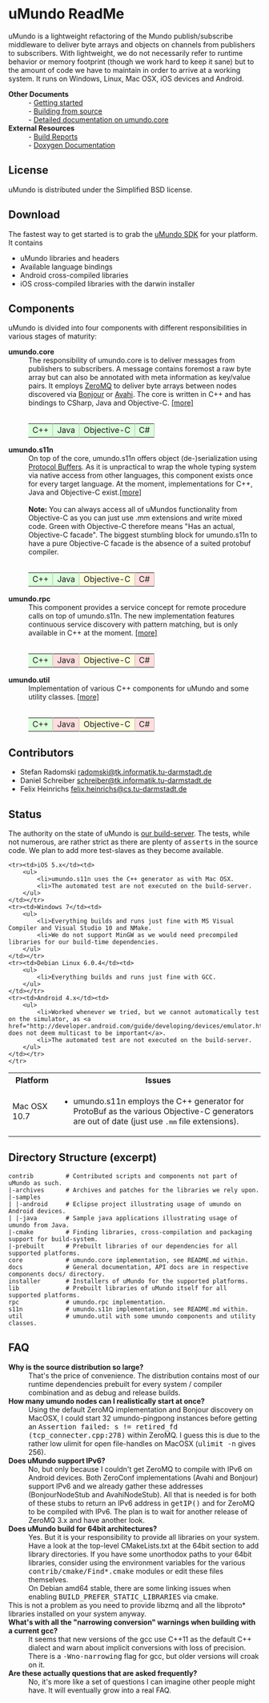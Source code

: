 # uMundo ReadMe

uMundo is a lightweight refactoring of the Mundo publish/subscribe middleware to deliver byte
arrays and objects on channels from publishers to subscribers. With lightweight, we do not necessarily 
refer to runtime behavior or memory footprint (though we work hard to keep it sane) but to the amount 
of code we have to maintain in order to arrive at a working system. It runs on Windows, Linux, Mac OSX, 
iOS devices and Android.

<dt><b>Other Documents</b></dt>
<dd>- <a href="https://github.com/tklab-tud/umundo/tree/master/docs/GETTING_STARTED.md">Getting started</a></dd>
<dd>- <a href="https://github.com/tklab-tud/umundo/tree/master/docs/BUILDING.md">Building from source</a></dd>
<dd>- <a href="https://github.com/tklab-tud/umundo/tree/master/core">Detailed documentation on umundo.core</a></dd>

<dt><b>External Resources</b></dt>
<dd>- <a href="http://umundo.tk.informatik.tu-darmstadt.de/cdash/index.php?project=umundo">Build Reports</a></dd>
<dd>- <a href="http://umundo.tk.informatik.tu-darmstadt.de/docs">Doxygen Documentation</a></dd>

## License
uMundo is distributed under the Simplified BSD license.

## Download
The fastest way to get started is to grab the [uMundo SDK](http://umundo.tk.informatik.tu-darmstadt.de/installer)
for your platform. It contains

* uMundo libraries and headers
* Available language bindings
* Android cross-compiled libraries
* iOS cross-compiled libraries with the darwin installer

## Components

uMundo is divided into four components with different responsibilities in 
various stages of maturity:

<dt><b>umundo.core</b></dt>
<dd>The responsibility of umundo.core is to deliver messages from publishers 
to subscribers. A message contains foremost a raw byte array but can also be 
annotated with meta information as key/value pairs. It employs
<a href="http://www.zeromq.org">ZeroMQ</a> to deliver byte arrays between nodes 
discovered via <a href="http://developer.apple.com/opensource/">Bonjour</a> or 
<a href="http://avahi.org/">Avahi</a>. The core is written in C++ and has 
bindings to CSharp, Java and Objective-C. <a href="/tklab-tud/umundo/tree/master/core">[more]</a>
<br/><br/><table>
	<tr>
		<td style="background-color: #dfd; border-right: solid #bbb 1px;">C++</td>
		<td style="background-color: #dfd; border-right: solid #bbb 1px;">Java</td>
		<td style="background-color: #dfd; border-right: solid #bbb 1px;">Objective-C</td>
		<td style="background-color: #dfd; border-right: solid #bbb 1px;">C#</td>
	</tr>
</table>
</dd>

<dt><b>umundo.s11n</b></dt>
<dd>On top of the core, umundo.s11n offers object (de-)serialization using 
<a href="http://code.google.com/p/protobuf/">Protocol Buffers</a>. As it is 
unpractical to wrap the whole typing system via native access from other languages, 
this component exists once for every target language. At the moment, 
implementations for C++, Java and Objective-C exist.<a href="/tklab-tud/umundo/tree/master/s11n">[more]</a>
<br/><br/><b>Note:</b> You can always access all of uMundos functionality from 
Objective-C as you can just use .mm extensions and write mixed code. Green with 
Objective-C therefore means "Has an actual, Objective-C facade". The biggest 
stumbling block for umundo.s11n to have a pure Objective-C facade is the absence 
of a suited protobuf compiler.
<br/><br/><table>
	<tr>
		<td style="background-color: #dfd; border-right: solid #bbb 1px;">C++</td>
		<td style="background-color: #dfd; border-right: solid #bbb 1px;">Java</td>
		<td style="background-color: #ffd; border-right: solid #bbb 1px;">Objective-C</td>
		<td style="background-color: #fdd; border-right: solid #bbb 1px;">C#</td>
	</tr>
</table>
</dd>

<dt><b>umundo.rpc</b></dt>
<dd>This component provides a service concept for remote procedure calls on top 
of umundo.s11n. The new implementation features continuous service discovery with
pattern matching, but is only available in C++ at the moment.
	<a href="/tklab-tud/umundo/tree/master/rpc">[more]</a>
<br/><br/><table>
	<tr>
		<td style="background-color: #dfd; border-right: solid #bbb 1px;">C++</td>
		<td style="background-color: #fdd; border-right: solid #bbb 1px;">Java</td>
		<td style="background-color: #ffd; border-right: solid #bbb 1px;">Objective-C</td>
		<td style="background-color: #fdd; border-right: solid #bbb 1px;">C#</td>
	</tr>
</table>
</dd>

<dt><b>umundo.util</b></dt>
<dd>Implementation of various C++ components for uMundo and some utility classes.
	<a href="/tklab-tud/umundo/tree/master/util">[more]</a>
<br/><br/><table>
	<tr>
		<td style="background-color: #dfd; border-right: solid #bbb 1px;">C++</td>
		<td style="background-color: #fdd; border-right: solid #bbb 1px;">Java</td>
		<td style="background-color: #ffd; border-right: solid #bbb 1px;">Objective-C</td>
		<td style="background-color: #fdd; border-right: solid #bbb 1px;">C#</td>
	</tr>
</table>
</dd>

## Contributors

- Stefan Radomski <radomski@tk.informatik.tu-darmstadt.de>
- Daniel Schreiber <schreiber@tk.informatik.tu-darmstadt.de>
- Felix Heinrichs <felix.heinrichs@cs.tu-darmstadt.de>

## Status

The authority on the state of uMundo is 
<a href="http://umundo.tk.informatik.tu-darmstadt.de/cdash/index.php?project=umundo">
our build-server</a>. The tests, while not numerous, are rather strict as there 
are plenty of <tt>asserts</tt> in the source code. We plan to add more test-slaves
as they become available.

<table>
    </tr>
    <tr><th>Platform</th><th>Issues</th></tr>
	<tr><td>Mac OSX 10.7</td><td>
		<ul>
			<li>umundo.s11n employs the C++ generator for ProtoBuf as the various Objective-C generators are out of date (just use <tt>.mm</tt> file extensions).
		</ul>
	</td></tr>

	<tr><td>iOS 5.x</td><td>
		<ul>
			<li>umundo.s11n uses the C++ generator as with Mac OSX.
			<li>The automated test are not executed on the build-server.
		</ul>
	</td></tr>
	<tr><td>Windows 7</td><td>
		<ul>
			<li>Everything builds and runs just fine with MS Visual Compiler and Visual Studio 10 and NMake.
			<li>We do not support MinGW as we would need precompiled libraries for our build-time dependencies.
		</ul>
	</td></tr>
	<tr><td>Debian Linux 6.0.4</td><td>
		<ul>
			<li>Everything builds and runs just fine with GCC.
		</ul>
	</td></tr>
	<tr><td>Android 4.x</td><td>
		<ul>
			<li>Worked whenever we tried, but we cannot automatically test on the simulator, as <a href="http://developer.android.com/guide/developing/devices/emulator.html#emulatornetworking">google does not deem multicast to be important</a>.
			<li>The automated test are not executed on the build-server.
		</ul>
	</td></tr>
    </tr>
</table>

## Directory Structure (excerpt)

	contrib         # Contributed scripts and components not part of uMundo as such.
	|-archives      # Archives and patches for the libraries we rely upon.
	|-samples
	| |-android     # Eclipse project illustrating usage of umundo on Android devices.
	| |-java        # Sample java applications illustrating usage of umundo from Java.
	|-cmake         # Finding libraries, cross-compilation and packaging support for build-system.
	|-prebuilt      # Prebuilt libraries of our dependencies for all supported platforms.
	core            # umundo.core implementation, see README.md within.
	docs            # General documentation, API docs are in respective components docs/ directory.
	installer       # Installers of uMundo for the supported platforms.
	lib             # Prebuilt libraries of uMundo itself for all supported platforms.
	rpc             # umundo.rpc implementation.
	s11n            # umundo.s11n implementation, see README.md within.
	util            # umundo.util with some umundo components and utility classes.

## FAQ

<dt><b>Why is the source distribution so large?</b></dt>
<dd>That's the price of convenience. The distribution contains most of our 
	runtime dependencies prebuilt for every system / compiler combination and 
	as debug and release builds.</dd>

<dt><b>How many umundo nodes can I realistically start at once?</b></dt>
<dd>Using the default ZeroMQ implementation and Bonjour discovery on MacOSX, I 
	could start 32 umundo-pingpong instances before getting an <tt>Assertion 
	failed: s != retired_fd (tcp_connecter.cpp:278)</tt> within ZeroMQ. I guess 
	this is due to the rather low ulimit for open file-handles on MacOSX 
	(<tt>ulimit -n</tt> gives 256).</dd>

<dt><b>Does uMundo support IPv6?</b></dt>
<dd>No, but only because I couldn't get ZeroMQ to compile with IPv6 on Android 
	devices. Both ZeroConf implementations (Avahi and Bonjour) support IPv6 and 
	we already gather these addresses (BonjourNodeStub and AvahiNodeStub). All 
	that is needed is for both of these stubs to return an IPv6 address in 
	<tt>getIP()</tt> and for ZeroMQ to be compiled with IPv6. The plan is to wait
	for another release of ZeroMQ 3.x and have another look.</dd>

<dt><b>Does uMundo build for 64bit architectures?</b></dt>
<dd>Yes. But it is your responsibility to provide all libraries on your system. 
	Have a look at the top-level CMakeLists.txt at the 64bit section to add 
	library directories. If you have some unorthodox paths to your 64bit libraries, 
	consider using the environment variables for the various <tt>contrib/cmake/Find*.cmake</tt> 
	modules or edit these files themselves.<br />
	On Debian amd64 stable, there are some linking issues when enabling 
	<tt>BUILD_PREFER_STATIC_LIBRARIES</tt> via cmake.</dd> This is not a problem 
	as you need to provide libzmq and all the libproto* libraries installed on 
	your system anyway.

<dt><b>What's with all the "narrowing conversion" warnings when building with a current gcc?</b></dt>
<dd>It seems that new versions of the gcc use C++11 as the default C++ dialect 
	and warn about implicit conversions with loss of precision. There is a 
	<tt>-Wno-narrowing</tt> flag for gcc, but older versions will croak on it.</dd>

<dt><b>Are these actually questions that are asked frequently?</b><dt>
<dd>No, it's more like a set of questions I can imagine other people might have. It will eventually grow into a real FAQ.</dd>